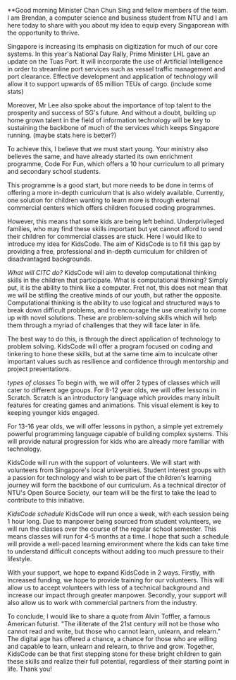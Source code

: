 **Good morning Minister Chan Chun Sing and fellow members of the team. I am Brendan, a computer science and business student from NTU and I am here today to share with you about my idea to equip every Singaporean with the opportunity to thrive.

Singapore is increasing its emphasis on digitization for much of our core systems. In this year's National Day Rally, Prime Minister LHL gave an update on the Tuas Port. It will incorporate the use of Artificial Intelligence in order to streamline port services such as vessel traffic management and port clearance. Effective development and application of technology will allow it to support upwards of 65 million TEUs of cargo. (include some stats)

Moreover, Mr Lee also spoke about the importance of top talent to the prosperity and success of SG's future. And without a doubt, building up home grown talent in the field of information technology will be key to sustaining the backbone of much of the services which keeps Singapore running. (maybe stats here is better?)

To achieve this, I believe that we must start young. Your ministry also believes the same, and have already started its own enrichment programme, Code For Fun, which offers a 10 hour curriculum to all primary and secondary school students. 

This programme is a good start, but more needs to be done in terms of offering a more in-depth curriculum that is also widely available. Currently, one solution for children wanting to learn more is through external commercial centers which offers children focused coding programmes. 

However, this means that some kids are being left behind. Underprivileged families, who may find these skills important but yet cannot afford to send their children for commercial classes are stuck. Here I would like to introduce my idea for KidsCode. The aim of KidsCode is to fill this gap by providing a free, professional and in-depth curriculum for children of disadvantaged backgrounds.

_What will CITC do?_
KidsCode will aim to develop computational thinking skills in the children that participate. What is computational thinking? Simply put, it is the ability to think like a computer. Fret not, this does not mean that we will be stifling the creative minds of our youth, but rather the opposite. Computational thinking is the ability to use logical and structured ways to break down difficult problems, and to encourage the use creativity to come up with novel solutions. 
These are problem-solving skills which will help them through a myriad of challenges that they will face later in life. 

The best way to do this, is through the direct application of technology to problem solving. KidsCode will offer a program focused on coding and tinkering to hone these skills, but at the same time aim to inculcate other important values such as resilience and confidence through mentorship and project presentations.

_types of classes_
To begin with, we will offer 2 types of classes which will cater to different age groups. For 8-12 year olds, we will offer lessons in Scratch. Scratch is an introductory language which provides many inbuilt features for creating games and animations. This visual element is key to keeping younger kids engaged.

 For 13-16 year olds, we will offer lessons in python, a simple yet extremely powerful programming language capable of building complex systems. This will provide natural progression for kids who are already more familiar with technology.

KidsCode will run with the support of volunteers. We will start with volunteers from Singapore's local universities. Student interest groups with a passion for technology and wish to be part of the children's learning journey will form the backbone of our curriculum. As a technical director of NTU's Open Source Society, our team will be the first to take the lead to contribute to this initiative.

_KidsCode schedule_
KidsCode will run once a week, with each session being 1 hour long. Due to manpower being sourced from student volunteers, we will run the classes over the course of the regular school semester. This means classes will run for 4-5 months at a time. I hope that such a schedule will provide a well-paced learning environment where the kids can take time to understand difficult concepts without adding too much pressure to their lifestyle.

With your support, we hope to expand KidsCode in 2 ways.
Firstly, with increased funding, we hope to provide training for our volunteers. This will allow us to accept volunteers with less of a technical background and increase our impact through greater manpower.
Secondly, your support will also allow us to work with commercial partners from the industry.

To conclude, I would like to share a quote from Alvin Toffler, a famous American futurist. "The illiterate of the 21st century will not be those who cannot read and write, but those who cannot learn, unlearn, and relearn." 
The digital age has offered a chance, a chance for those who are willing and capable to learn, unlearn and relearn, to thrive and grow. Together, KidsCode can be that first stepping stone for these bright children to gain these skills and realize their full potential, regardless of their starting point in life. Thank you!
